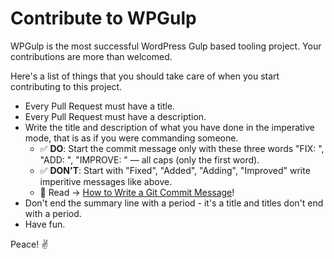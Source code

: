 # Contribute to WPGulp

WPGulp is the most successful WordPress Gulp based tooling project. Your contributions are more than welcomed. 

Here's a list of things that you should take care of when you start contributing to this project.

- Every Pull Request must have a title.
- Every Pull Request must have a description.
- Write the title and description of what you have done in the imperative mode, that is as if you were commanding someone. 
    - ✅ **DO**: Start the commit message only with these three words "FIX: ", "ADD: ", "IMPROVE: " — all caps (only the first word).
    - ✅ **DON'T**: Start with "Fixed", "Added", "Adding", "Improved" write imperitive messages like above.
    - 🎯 Read → [How to Write a Git Commit Message](https://chris.beams.io/posts/git-commit/)!
- Don't end the summary line with a period - it's a title and titles don't end with a period.
- Have fun.

Peace! ✌️
